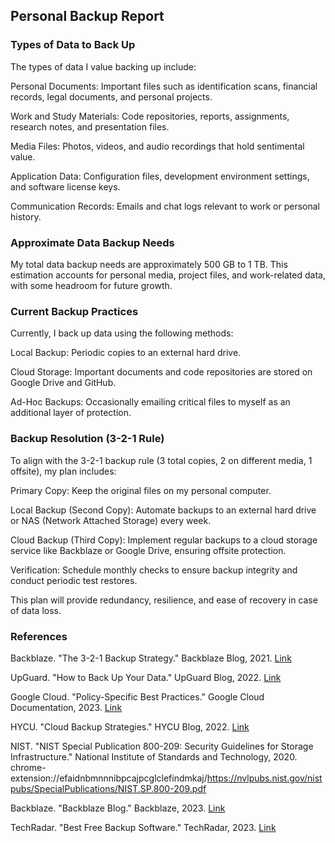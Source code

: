 ## Personal Backup Report

### Types of Data to Back Up

The types of data I value backing up include:

Personal Documents: Important files such as identification scans, financial records, legal documents, and personal projects.

Work and Study Materials: Code repositories, reports, assignments, research notes, and presentation files.

Media Files: Photos, videos, and audio recordings that hold sentimental value.

Application Data: Configuration files, development environment settings, and software license keys.

Communication Records: Emails and chat logs relevant to work or personal history.

### Approximate Data Backup Needs

My total data backup needs are approximately 500 GB to 1 TB. This estimation accounts for personal media, project files, and work-related data, with some headroom for future growth.

### Current Backup Practices

Currently, I back up data using the following methods:

Local Backup: Periodic copies to an external hard drive.

Cloud Storage: Important documents and code repositories are stored on Google Drive and GitHub.

Ad-Hoc Backups: Occasionally emailing critical files to myself as an additional layer of protection.

### Backup Resolution (3-2-1 Rule)

To align with the 3-2-1 backup rule (3 total copies, 2 on different media, 1 offsite), my plan includes:

Primary Copy: Keep the original files on my personal computer.

Local Backup (Second Copy): Automate backups to an external hard drive or NAS (Network Attached Storage) every week.

Cloud Backup (Third Copy): Implement regular backups to a cloud storage service like Backblaze or Google Drive, ensuring offsite protection.

Verification: Schedule monthly checks to ensure backup integrity and conduct periodic test restores.

This plan will provide redundancy, resilience, and ease of recovery in case of data loss.

### References

Backblaze. "The 3-2-1 Backup Strategy." Backblaze Blog, 2021. [Link](https://www.backblaze.com/blog/the-3-2-1-backup-strategy/)

UpGuard. "How to Back Up Your Data." UpGuard Blog, 2022. [Link](https://www.upguard.com/blog/how-to-back-up-your-data)

Google Cloud. "Policy-Specific Best Practices." Google Cloud Documentation, 2023. [Link](https://cloud.google.com/backup-disaster-recovery/docs/concepts/policy-specific-best-practices)

HYCU. "Cloud Backup Strategies." HYCU Blog, 2022. [Link](https://www.hycu.com/blog/cloud-backup-strategies)

NIST. "NIST Special Publication 800-209: Security Guidelines for Storage Infrastructure." National Institute of Standards and Technology, 2020. chrome-extension://efaidnbmnnnibpcajpcglclefindmkaj/https://nvlpubs.nist.gov/nistpubs/SpecialPublications/NIST.SP.800-209.pdf

Backblaze. "Backblaze Blog." Backblaze, 2023. [Link](https://www.backblaze.com/blog/)

TechRadar. "Best Free Backup Software." TechRadar, 2023. [Link](https://www.techradar.com/best/best-free-backup-software)
